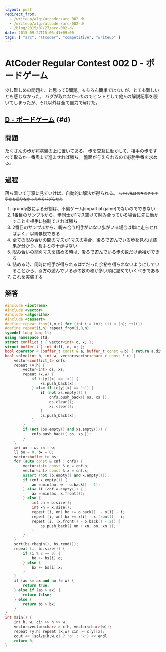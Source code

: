 ```yaml
---
layout: post
redirect_from:
  - /writeup/algo/atcoder/arc_002_d/
  - /writeup/algo/atcoder/arc-002-d/
  - /blog/2015/09/27/arc-002-d/
date: 2015-09-27T15:06:41+09:00
tags: [ "arc", "atcoder", "competitive", "writeup" ]
---
```


# AtCoder Regular Contest 002 D - ボードゲーム

少し難しめの問題を、と思ってD問題。もちろん簡単ではないが、とても難しいとも感じなかった。
バグが取れなかったのでヒントとして他人の解説記事を覗いてしまったが、それ以外は全て自力で解けた。

<!-- more -->

## [D - ボードゲーム](https://beta.atcoder.jp/contests/arc002/tasks/arc002_4) {#d}

## 問題

たくさんの歩が将棋盤の上に置いてある。
歩を交互に動かして、相手の歩をすべて取るか一番奥まで進ませれば勝ち。
盤面が与えられるので必勝手番を求める。

## 過程

落ち着いて丁寧に見ていけば、自動的に解法が得られる。 <small> <del> しかし私は落ち着きも丁寧さも足りなかったのでバグらせた </del> </small>

1.  grundy数による分割は、不偏ゲーム(impartial game)でないのでできない
2.  1番目のサンプルから、歩同士が1マス空けて睨み合っている場合に先に動かすことを相手に強制できれば勝ち
3.  2番目のサンプルから、睨み合う相手がいない歩がいる場合は単に走らせればよく、以降無視できる
4.  全ての睨み合いの間のマスが1マスの場合、後ろで遊んでいる歩を見れば結果が分かり、相手との干渉はない
5.  睨み合いの間のマスを詰める時は、後ろで遊んでいる歩の数だけ余裕ができる
6.  詰める時、同時に相手が得られるはずだった余裕を得られないようにしていることから、双方の遊んでいる歩の数の和が多い順に詰めていくべきである
7.  これを実装する

## 解答

``` c++
#include <iostream>
#include <vector>
#include <algorithm>
#include <cassert>
#define repeat_from(i,m,n) for (int i = (m); (i) < (n); ++(i))
#define repeat(i,n) repeat_from(i,0,n)
typedef long long ll;
using namespace std;
struct conflict_t { vector<int> o, x; };
struct buffer_t { int diff, o, x; };
bool operator < (buffer_t const & a, buffer_t const & b) { return a.diff < b.diff; }
bool solve(int h, int w, vector<vector<char> > const & c) {
    vector<conflict_t> cnfs;
    repeat (y,h) {
        vector<int> os, xs;
        repeat (x,w) {
            if (c[y][x] == 'x') {
                xs.push_back(x);
            } else if (c[y][x] == 'o') {
                if (not xs.empty()) {
                    cnfs.push_back({ os, xs });
                    os.clear();
                    xs.clear();
                }
                os.push_back(x);
            }
        }
        if (not (os.empty() and xs.empty())) {
            cnfs.push_back({ os, xs });
        }
    }
    int ao = w, ax = w;
    ll bo = 0, bx = 0;
    vector<buffer_t> bs;
    for (auto const & cnf : cnfs) {
        vector<int> const & o = cnf.o;
        vector<int> const & x = cnf.x;
        assert (not (o.empty() and x.empty()));
        if (cnf.x.empty()) {
            ao = min(ao, w - o.back() - 1);
        } else if (cnf.o.empty()) {
            ax = min(ax, x.front());
        } else {
            int on = o.size();
            int xn = x.size();
            repeat (i, on) bo += o.back()  - o[i] - i;
            repeat (i, xn) bx += x[i] - x.front() - i;
            repeat (i, (x.front() - o.back() - 2)) {
                bs.push_back({ on + xn, on, xn });
            }
        }
    }
    sort(bs.rbegin(), bs.rend());
    repeat (i, bs.size()) {
        if (i % 2 == 0) {
            bo += bs[i].o;
        } else {
            bx += bs[i].x;
        }
    }
    if (ao <= ax and ao != w) {
        return true;
    } else if (ao > ax) {
        return false;
    } else {
        return bo > bx;
    }
}
int main() {
    int h, w; cin >> h >> w;
    vector<vector<char> > c(h, vector<char>(w));
    repeat (y,h) repeat (x,w) cin >> c[y][x];
    cout << (solve(h,w,c) ? 'o' : 'x') << endl;
    return 0;
}
```
